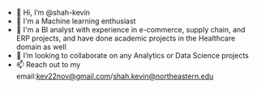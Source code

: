 - 👋 Hi, I’m @shah-kevin
- 👀 I'm a Machine learning enthusiast
- 🌱 I'm a BI analyst with experience in e-commerce, supply chain, and ERP projects, and have done academic projects in the Healthcare domain as well
- 💞️ I’m looking to collaborate on any Analytics or Data Science projects
- 📫 Reach out to my email:kev22nov@gmail.com/shah.kevin@northeastern.edu

<!---
shah-kevin/shah-kevin is a ✨ special ✨ repository because its `README.md` (this file) appears on your GitHub profile.
You can click the Preview link to take a look at your changes.
--->
